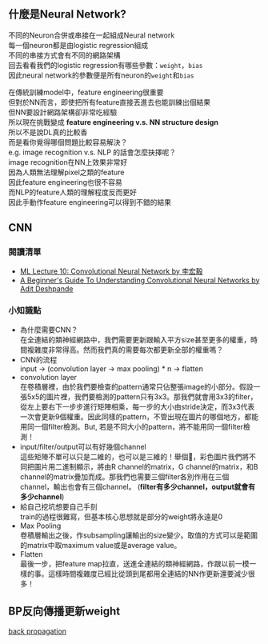 ## 什麼是Neural Network?
不同的Neuron合併或串接在一起組成Neural network  
每一個neuron都是由logistic regression組成  
不同的串接方式會有不同的網路架構  
回去看看我們的logistic regression有哪些參數：`weight`，`bias`  
因此neural network的參數便是所有neuron的`weight`和`bias`  

在傳統訓練model中，feature engineering很重要  
但對於NN而言，即使把所有feature直接丟進去也能訓練出個結果  
但NN要設計網路架構卻非常吃經驗  
所以現在挑戰變成 **feature engineering v.s. NN structure design**  
所以不是說DL真的比較香  
而是看你覺得哪個問題比較容易解決？  
e.g. image recognition v.s. NLP 的話會怎麼抉擇呢？  
image recognition在NN上效果非常好  
因為人類無法理解pixel之類的feature  
因此feature engineering也很不容易  
而NLP的feature人類的理解程度反而更好  
因此手動作feature engineering可以得到不錯的結果

## CNN
### 閱讀清單
* [ML Lecture 10: Convolutional Neural Network by 李宏毅](https://www.youtube.com/watch?v=FrKWiRv254g&t=1s&ab_channel=Hung-yiLee)
* [A Beginner's Guide To Understanding Convolutional Neural Networks by Adit Deshpande](https://adeshpande3.github.io/adeshpande3.github.io/A-Beginner's-Guide-To-Understanding-Convolutional-Neural-Networks/)

### 小知識點
* 為什麼需要CNN？  
  在全連結的類神經網路中，我們需要更新跟輸入平方size甚至更多的權重，時間複雜度非常得高。然而我們真的需要每次都更新全部的權重嗎？
* CNN的流程  
  input -> (convolution layer -> max pooling) * n -> flatten
* convolution layer  
  在卷積層裡，由於我們要檢查的pattern通常只佔整張image的小部分。假設一張5x5的圖片裡，我們要檢測的pattern只有3x3。那我們就會用3x3的filter，從左上要右下一步步進行矩陣相乘，每一步的大小由stride決定，而3x3代表一次會更新9個權重。因此同樣的pattern，不管出現在圖片的哪個地方，都能用同一個filter檢測。But, 若是不同大小的pattern，將不能用同一個filter檢測！
* input/filter/output可以有好幾個channel  
  這些矩陣不單可以只是二維的，也可以是三維的！舉個🌰，彩色圖片我們將不同把圖片用二進制顯示，將由R channel的matrix，G channel的matrix，和B channel的matrix疊加而成。那我們也需要三個filter各別作用在三個channel，輸出也會有三個channel。 (**filter有多少channel，output就會有多少channel**)
* 給自己挖坑想要自己手刻  
  train的過程很難寫，但基本核心思想就是部分的weight將永遠是0
* Max Pooling  
  卷積層輸出之後，作subsampling讓輸出的size變少。取值的方式可以是範圍的matrix中取maximum value或是average value。
* Flatten  
  最後一步，把feature map拉直，送進全連結的類神經網路，作跟以前一模一樣的事。這樣時間複雜度已經比從頭到尾都用全連結的NN作更新還要減少很多！

## BP反向傳播更新weight
[back propagation](../back-propagation/README.md)